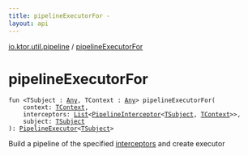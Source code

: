 ```yaml
---
title: pipelineExecutorFor - 
layout: api
---
```


<div class='api-docs-breadcrumbs'><a href="index.html">io.ktor.util.pipeline</a> / <a href="./pipeline-executor-for.html">pipelineExecutorFor</a></div>

# pipelineExecutorFor

<div class="signature"><code><span class="keyword">fun </span><span class="symbol">&lt;</span><span class="identifier">TSubject</span>&nbsp;<span class="symbol">:</span>&nbsp;<a href="https://kotlinlang.org/api/latest/jvm/stdlib/kotlin/-any/index.html"><span class="identifier">Any</span></a><span class="symbol">, </span><span class="identifier">TContext</span>&nbsp;<span class="symbol">:</span>&nbsp;<a href="https://kotlinlang.org/api/latest/jvm/stdlib/kotlin/-any/index.html"><span class="identifier">Any</span></a><span class="symbol">&gt;</span> <span class="identifier">pipelineExecutorFor</span><span class="symbol">(</span><br/>&nbsp;&nbsp;&nbsp;&nbsp;<span class="parameterName" id="io.ktor.util.pipeline$pipelineExecutorFor(io.ktor.util.pipeline.pipelineExecutorFor.TContext, kotlin.collections.List((kotlin.SuspendFunction2((io.ktor.util.pipeline.PipelineContext((io.ktor.util.pipeline.pipelineExecutorFor.TSubject, io.ktor.util.pipeline.pipelineExecutorFor.TContext)), , kotlin.Unit)))), io.ktor.util.pipeline.pipelineExecutorFor.TSubject)/context">context</span><span class="symbol">:</span>&nbsp;<a href="pipeline-executor-for.html#TContext"><span class="identifier">TContext</span></a><span class="symbol">, </span><br/>&nbsp;&nbsp;&nbsp;&nbsp;<span class="parameterName" id="io.ktor.util.pipeline$pipelineExecutorFor(io.ktor.util.pipeline.pipelineExecutorFor.TContext, kotlin.collections.List((kotlin.SuspendFunction2((io.ktor.util.pipeline.PipelineContext((io.ktor.util.pipeline.pipelineExecutorFor.TSubject, io.ktor.util.pipeline.pipelineExecutorFor.TContext)), , kotlin.Unit)))), io.ktor.util.pipeline.pipelineExecutorFor.TSubject)/interceptors">interceptors</span><span class="symbol">:</span>&nbsp;<a href="https://kotlinlang.org/api/latest/jvm/stdlib/kotlin.collections/-list/index.html"><span class="identifier">List</span></a><span class="symbol">&lt;</span><a href="-pipeline-interceptor.html"><span class="identifier">PipelineInterceptor</span></a><span class="symbol">&lt;</span><a href="pipeline-executor-for.html#TSubject"><span class="identifier">TSubject</span></a><span class="symbol">,</span>&nbsp;<a href="pipeline-executor-for.html#TContext"><span class="identifier">TContext</span></a><span class="symbol">&gt;</span><span class="symbol">&gt;</span><span class="symbol">, </span><br/>&nbsp;&nbsp;&nbsp;&nbsp;<span class="parameterName" id="io.ktor.util.pipeline$pipelineExecutorFor(io.ktor.util.pipeline.pipelineExecutorFor.TContext, kotlin.collections.List((kotlin.SuspendFunction2((io.ktor.util.pipeline.PipelineContext((io.ktor.util.pipeline.pipelineExecutorFor.TSubject, io.ktor.util.pipeline.pipelineExecutorFor.TContext)), , kotlin.Unit)))), io.ktor.util.pipeline.pipelineExecutorFor.TSubject)/subject">subject</span><span class="symbol">:</span>&nbsp;<a href="pipeline-executor-for.html#TSubject"><span class="identifier">TSubject</span></a><br/><span class="symbol">)</span><span class="symbol">: </span><a href="-pipeline-executor/index.html"><span class="identifier">PipelineExecutor</span></a><span class="symbol">&lt;</span><a href="pipeline-executor-for.html#TSubject"><span class="identifier">TSubject</span></a><span class="symbol">&gt;</span></code></div>

Build a pipeline of the specified <a href="pipeline-executor-for.html#io.ktor.util.pipeline$pipelineExecutorFor(io.ktor.util.pipeline.pipelineExecutorFor.TContext, kotlin.collections.List((kotlin.SuspendFunction2((io.ktor.util.pipeline.PipelineContext((io.ktor.util.pipeline.pipelineExecutorFor.TSubject, io.ktor.util.pipeline.pipelineExecutorFor.TContext)), , kotlin.Unit)))), io.ktor.util.pipeline.pipelineExecutorFor.TSubject)/interceptors">interceptors</a> and create executor

